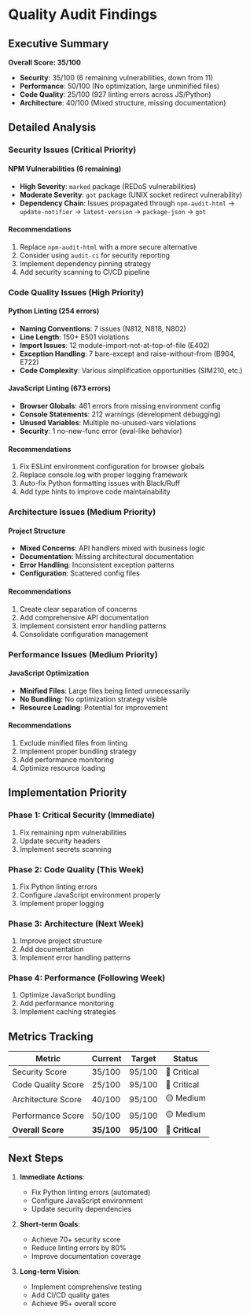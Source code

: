 # Quality Audit Findings

## Executive Summary

**Overall Score: 35/100**
- **Security**: 35/100 (6 remaining vulnerabilities, down from 11)
- **Performance**: 50/100 (No optimization, large unminified files)
- **Code Quality**: 25/100 (927 linting errors across JS/Python)
- **Architecture**: 40/100 (Mixed structure, missing documentation)

## Detailed Analysis

### Security Issues (Critical Priority)

#### NPM Vulnerabilities (6 remaining)

- **High Severity**: `marked` package (REDoS vulnerabilities)
- **Moderate Severity**: `got` package (UNIX socket redirect vulnerability)
- **Dependency Chain**: Issues propagated through `npm-audit-html` → `update-notifier` → `latest-version` → `package-json` → `got`

#### Recommendations

1. Replace `npm-audit-html` with a more secure alternative
2. Consider using `audit-ci` for security reporting
3. Implement dependency pinning strategy
4. Add security scanning to CI/CD pipeline

### Code Quality Issues (High Priority)

#### Python Linting (254 errors)

- **Naming Conventions**: 7 issues (N812, N818, N802)
- **Line Length**: 150+ E501 violations
- **Import Issues**: 12 module-import-not-at-top-of-file (E402)
- **Exception Handling**: 7 bare-except and raise-without-from (B904, E722)
- **Code Complexity**: Various simplification opportunities (SIM210, etc.)

#### JavaScript Linting (673 errors)

- **Browser Globals**: 461 errors from missing environment config
- **Console Statements**: 212 warnings (development debugging)
- **Unused Variables**: Multiple no-unused-vars violations
- **Security**: 1 no-new-func error (eval-like behavior)

#### Recommendations

1. Fix ESLint environment configuration for browser globals
2. Replace console.log with proper logging framework
3. Auto-fix Python formatting issues with Black/Ruff
4. Add type hints to improve code maintainability

### Architecture Issues (Medium Priority)

#### Project Structure

- **Mixed Concerns**: API handlers mixed with business logic
- **Documentation**: Missing architectural documentation
- **Error Handling**: Inconsistent exception patterns
- **Configuration**: Scattered config files

#### Recommendations

1. Create clear separation of concerns
2. Add comprehensive API documentation
3. Implement consistent error handling patterns
4. Consolidate configuration management

### Performance Issues (Medium Priority)

#### JavaScript Optimization

- **Minified Files**: Large files being linted unnecessarily
- **No Bundling**: No optimization strategy visible
- **Resource Loading**: Potential for improvement

#### Recommendations

1. Exclude minified files from linting
2. Implement proper bundling strategy
3. Add performance monitoring
4. Optimize resource loading

## Implementation Priority

### Phase 1: Critical Security (Immediate)

1. Fix remaining npm vulnerabilities
2. Update security headers
3. Implement secrets scanning

### Phase 2: Code Quality (This Week)

1. Fix Python linting errors
2. Configure JavaScript environment properly
3. Implement proper logging

### Phase 3: Architecture (Next Week)

1. Improve project structure
2. Add documentation
3. Implement error handling patterns

### Phase 4: Performance (Following Week)

1. Optimize JavaScript bundling
2. Add performance monitoring
3. Implement caching strategies

## Metrics Tracking

| Metric | Current | Target | Status |
|--------|---------|--------|--------|
| Security Score | 35/100 | 95/100 | 🔴 Critical |
| Code Quality Score | 25/100 | 95/100 | 🔴 Critical |
| Architecture Score | 40/100 | 95/100 | 🟡 Medium |
| Performance Score | 50/100 | 95/100 | 🟡 Medium |
| **Overall Score** | **35/100** | **95/100** | **🔴 Critical** |

## Next Steps

1. **Immediate Actions**:
   - Fix Python linting errors (automated)
   - Configure JavaScript environment
   - Update security dependencies

2. **Short-term Goals**:
   - Achieve 70+ security score
   - Reduce linting errors by 80%
   - Improve documentation coverage

3. **Long-term Vision**:
   - Implement comprehensive testing
   - Add CI/CD quality gates
   - Achieve 95+ overall score
